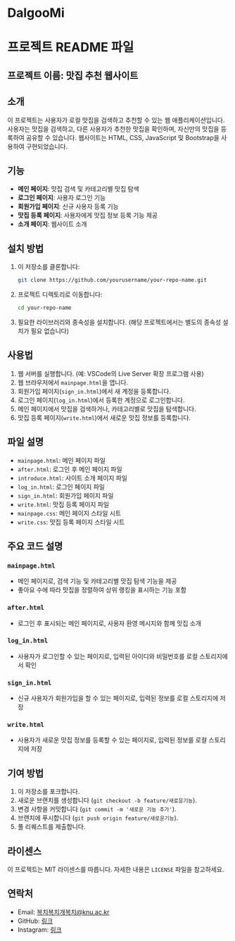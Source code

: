 # DalgooMi


# 프로젝트 README 파일

## 프로젝트 이름: 맛집 추천 웹사이트

## 소개
이 프로젝트는 사용자가 로컬 맛집을 검색하고 추천할 수 있는 웹 애플리케이션입니다. 사용자는 맛집을 검색하고, 다른 사용자가 추천한 맛집을 확인하며, 자신만의 맛집을 등록하여 공유할 수 있습니다. 웹사이트는 HTML, CSS, JavaScript 및 Bootstrap을 사용하여 구현되었습니다.

## 기능
- **메인 페이지**: 맛집 검색 및 카테고리별 맛집 탐색
- **로그인 페이지**: 사용자 로그인 기능
- **회원가입 페이지**: 신규 사용자 등록 기능
- **맛집 등록 페이지**: 사용자에게 맛집 정보 등록 기능 제공
- **소개 페이지**: 웹사이트 소개

## 설치 방법
1. 이 저장소를 클론합니다:
    ```bash
    git clone https://github.com/yourusername/your-repo-name.git
    ```
2. 프로젝트 디렉토리로 이동합니다:
    ```bash
    cd your-repo-name
    ```
3. 필요한 라이브러리와 종속성을 설치합니다. (해당 프로젝트에서는 별도의 종속성 설치가 필요 없습니다)

## 사용법
1. 웹 서버를 실행합니다. (예: VSCode의 Live Server 확장 프로그램 사용)
2. 웹 브라우저에서 `mainpage.html`을 엽니다.
3. 회원가입 페이지(`sign_in.html`)에서 새 계정을 등록합니다.
4. 로그인 페이지(`log_in.html`)에서 등록한 계정으로 로그인합니다.
5. 메인 페이지에서 맛집을 검색하거나, 카테고리별로 맛집을 탐색합니다.
6. 맛집 등록 페이지(`write.html`)에서 새로운 맛집 정보를 등록합니다.

## 파일 설명
- `mainpage.html`: 메인 페이지 파일
- `after.html`: 로그인 후 메인 페이지 파일
- `introduce.html`: 사이트 소개 페이지 파일
- `log_in.html`: 로그인 페이지 파일
- `sign_in.html`: 회원가입 페이지 파일
- `write.html`: 맛집 등록 페이지 파일
- `mainpage.css`: 메인 페이지 스타일 시트
- `write.css`: 맛집 등록 페이지 스타일 시트

## 주요 코드 설명
### `mainpage.html`
- 메인 페이지로, 검색 기능 및 카테고리별 맛집 탐색 기능을 제공
- 좋아요 수에 따라 맛집을 정렬하여 상위 랭킹을 표시하는 기능 포함

### `after.html`
- 로그인 후 표시되는 메인 페이지로, 사용자 환영 메시지와 함께 맛집 소개

### `log_in.html`
- 사용자가 로그인할 수 있는 페이지로, 입력된 아이디와 비밀번호를 로컬 스토리지에서 확인

### `sign_in.html`
- 신규 사용자가 회원가입을 할 수 있는 페이지로, 입력된 정보를 로컬 스토리지에 저장

### `write.html`
- 사용자가 새로운 맛집 정보를 등록할 수 있는 페이지로, 입력된 정보를 로컬 스토리지에 저장

## 기여 방법
1. 이 저장소를 포크합니다.
2. 새로운 브랜치를 생성합니다 (`git checkout -b feature/새로운기능`).
3. 변경 사항을 커밋합니다 (`git commit -m '새로운 기능 추가'`).
4. 브랜치에 푸시합니다 (`git push origin feature/새로운기능`).
5. 풀 리퀘스트를 제출합니다.

## 라이센스
이 프로젝트는 MIT 라이센스를 따릅니다. 자세한 내용은 `LICENSE` 파일을 참고하세요.

## 연락처
- Email: 복치복치개복치@knu.ac.kr
- GitHub: [링크](https://github.com/yourusername)
- Instagram: [링크](https://instagram.com/yourusername)
